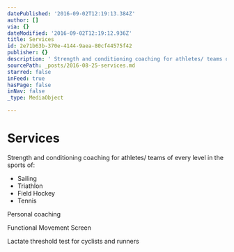 ```yaml
---
datePublished: '2016-09-02T12:19:13.384Z'
author: []
via: {}
dateModified: '2016-09-02T12:19:12.936Z'
title: Services
id: 2e71b63b-370e-4144-9aea-80cf44575f42
publisher: {}
description: ' Strength and conditioning coaching for athletes/ teams of every level in the sports of:'
sourcePath: _posts/2016-08-25-services.md
starred: false
inFeed: true
hasPage: false
inNav: false
_type: MediaObject

---
```

# Services

Strength and conditioning coaching for athletes/ teams of every level in the sports of:

* Sailing
* Triathlon
* Field Hockey
* Tennis

Personal coaching

Functional Movement Screen

Lactate threshold test for cyclists and runners
